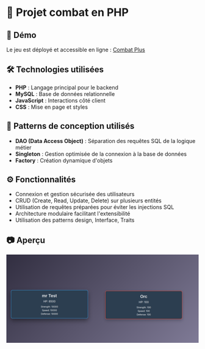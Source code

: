 <h1>🚀 Projet combat en PHP</h1>

<h2>🚀 Démo</h2>
    <p>Le jeu est déployé et accessible en ligne : <a href="https://nadir-combat.pro4.garage404.com/public/home.php" target="_blank">Combat Plus</a></p>

<h2>🛠 Technologies utilisées</h2>
<ul>
    <li><strong>PHP</strong> : Langage principal pour le backend</li>
    <li><strong>MySQL</strong> : Base de données relationnelle</li>
    <li><strong>JavaScript</strong> : Interactions côté client</li>
    <li><strong>CSS</strong> : Mise en page et styles</li>
</ul>

<h2>🎯 Patterns de conception utilisés</h2>
<ul>
    <li><strong>DAO (Data Access Object)</strong> : Séparation des requêtes SQL de la logique métier</li>
    <li><strong>Singleton</strong> : Gestion optimisée de la connexion à la base de données</li>
    <li><strong>Factory</strong> : Création dynamique d'objets</li>
</ul>

<h2>⚙️ Fonctionnalités</h2>
<ul>
    <li>Connexion et gestion sécurisée des utilisateurs</li>
    <li>CRUD (Create, Read, Update, Delete) sur plusieurs entités</li>
    <li>Utilisation de requêtes préparées pour éviter les injections SQL</li>
    <li>Architecture modulaire facilitant l'extensibilité</li>
    <li>Utilisation des patterns design, Interface, Traits</li>
</ul>

<h2>📷 Aperçu</h2>
<img src="./screenshot.png"></img>
